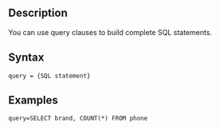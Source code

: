 ## Description

You can use query clauses to build complete SQL statements.



## Syntax

`query = {SQL statement}`



## Examples

`query=SELECT brand, COUNT(*) FROM phone`